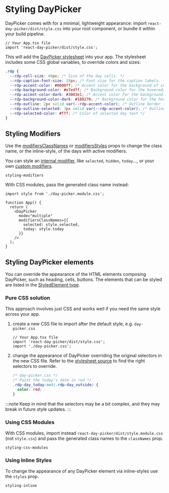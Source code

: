 # Styling DayPicker

DayPicker comes with for a minimal, lightweight appearance: import `react-day-picker/dist/style.css` into your root component, or bundle it within your build pipeline.

```tsx
// Your App.tsx file
import 'react-day-picker/dist/style.css';
```

This will add the [DayPicker stylesheet](https://github.com/gpbl/react-day-picker/blob/main/src/style.css) into your app. The stylesheet includes some CSS global variables, to override colors and sizes:

```css
.rdp {
  --rdp-cell-size: 40px; /* Size of the day cells. */
  --rdp-caption-font-size: 18px; /* Font size for the caption labels. */
  --rdp-accent-color: #0000ff; /* Accent color for the background of selected days. */
  --rdp-background-color: #e7edff; /* Background color for the hovered/focused elements. */
  --rdp-accent-color-dark: #3003e1; /* Accent color for the background of selected days (to use in dark-mode). */
  --rdp-background-color-dark: #180270; /* Background color for the hovered/focused elements (to use in dark-mode). */
  --rdp-outline: 2px solid var(--rdp-accent-color); /* Outline border for focused elements */
  --rdp-outline-selected: 3px solid var(--rdp-accent-color); /* Outline border for focused _and_ selected elements */
  --rdp-selected-color: #fff; /* Color of selected day text */
}
```

## Styling Modifiers

Use the [modifiersClassNames](/api/interfaces/daypickerdefaultprops#modifiersclassnames) or [modifiersStyles](/api/interfaces/daypickerdefaultprops#modifiersstyles) props to change the class name, or the inline-style, of the days with active modifiers.

You can style an [internal modifier](/api/enums/InternalModifier), like `selected`, `hidden`, `today`..., or your own [custom modifiers](/basics/modifiers#custom-modifiers).

```include-example
styling-modifiers
```

With CSS modules, pass the generated class name instead:

```tsx
import style from './day-picker.module.css';

function App() {
  return (
    <DayPicker
      mode="multiple"
      modifiersClassNames={{
        selected: style.selected,
        today: style.today
      }}
    />
  );
}
```

## Styling DayPicker elements

You can override the appearance of the HTML elements composing DayPicker, such as heading, cells, buttons. The elements that can be styled are listed in the [StyledElement type](/api/types/StyledElement).

### Pure CSS solution

This approach involves just CSS and works well if you need the same style across your app.

1. create a new CSS file to import after the default style, e.g. `day-picker.css`

   ```tsx
   // Your App.tsx file
   import 'react-day-picker/dist/style.css';
   import './day-picker.css';
   ```

2. change the appearance of DayPicker overriding the original selectors in the new CSS file. Refer to the [stylesheet source](https://github.com/gpbl/react-day-picker/blob/main/src/style.css) to find the right selectors to override.
   ```css
   /* day-picker.css */
   /* Paint the today's date in red */
   .rdp-day_today:not(.rdp-day_outside) {
     color: red;
   }
   ```

:::note
Keep in mind that the selectors may be a bit complex, and they may break in future style updates.
:::

### Using CSS Modules

With CSS modules, import instead `react-day-picker/dist/style.module.css` (not `style.css`) and pass the generated class names to the `classNames` prop.

```include-example
styling-css-modules
```

### Using Inline Styles

To change the appearance of any DayPicker element via inline-styles use the
`styles` prop.

```include-example
styling-inline
```

